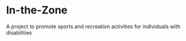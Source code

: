 # In-the-Zone
A project to promote sports and recreation activities for individuals with disabilities
